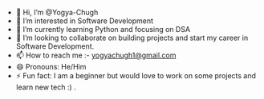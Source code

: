 - 👋 Hi, I’m @Yogya-Chugh
- 👀 I’m interested in Software Development
- 🌱 I’m currently learning Python and focusing on DSA
- 💞️ I’m looking to collaborate on building projects and start my career in Software Development.
- 📫 How to reach me :- yogyachugh1@gmail.com
- 😄 Pronouns: He/Him
- ⚡ Fun fact: I am a beginner but would love to work on some projects and learn new tech :) .
